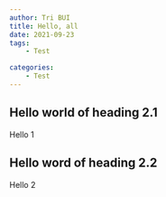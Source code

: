 ```yaml
---
author: Tri BUI
title: Hello, all
date: 2021-09-23
tags:
    - Test

categories:
    - Test
---
```


## Hello world of heading 2.1

Hello 1

## Hello word of heading 2.2

Hello 2